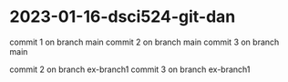# 2023-01-16-dsci524-git-dan

commit 1 on branch main
commit 2 on branch main
commit 3 on branch main

commit 2 on branch ex-branch1
commit 3 on branch ex-branch1

